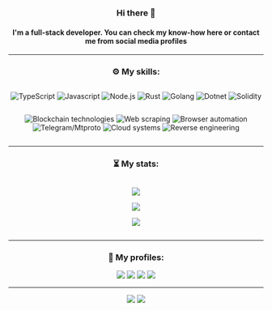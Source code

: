 <div align="center">
    <h3>Hi there 👋</h3>
    <h4>I'm a full-stack developer. You can check my know-how here or contact me from social media profiles</h4>
</div>
<hr />

<div align="center">
    <h3 align="center">⚙️ My skills:</h3>
    <div class="row">
        <div class="column">
            <p align="center">
                <img alt="TypeScript" src="https://img.shields.io/badge/-TypeScript-007ACC?style=flat-square&logo=typescript&logoColor=white" />
                <img alt="Javascript" src="https://img.shields.io/badge/-Javascript-yellow?style=flat-square&logo=javascript&logoColor=white" />
                <img alt="Node.js" src="https://img.shields.io/badge/-Node.js-43853d?style=flat-square&logo=Node.js&logoColor=white" />
                <img alt="Rust" src="https://img.shields.io/badge/-Rust-FC4100?style=flat-square&logo=rust&logoColor=white" />
                <img alt="Golang" src="https://img.shields.io/badge/-Golang-blue?style=flat-square&logo=go&logoColor=white" />
                <img alt="Dotnet" src="https://img.shields.io/badge/-Dotnet-B7178C?style=flat-square&logo=dotnet&logoColor=white" />
                <img alt="Solidity" src="https://img.shields.io/badge/-Solidity-gray?style=flat-square&logo=solidity&logoColor=white" />
            </p>
        </div>
        <div class="column">
            <p align="center">
                <img
                    alt="Blockchain technologies"
                    src="https://img.shields.io/badge/-Blockchain technologies-9B3922?style=flat-square&logo=blockchain.com&logoColor=white"
                />
                <img alt="Web scraping" src="https://img.shields.io/badge/-Web scraping-332a13?style=flat-square&logo=scrapy&logoColor=white" />
                <img
                    alt="Browser automation"
                    src="https://img.shields.io/badge/-Browser automation-453a66?style=flat-square&logo=googlechrome&logoColor=white"
                />
                <img alt="Telegram/Mtproto" src="https://img.shields.io/badge/-Telegram/MTProto-061752?style=flat-square&logo=telegram&logoColor=white" />
                <img alt="Cloud systems" src="https://img.shields.io/badge/-Cloud systems-667532?style=flat-square&logo=icloud&logoColor=white" />
                <img
                    alt="Reverse engineering"
                    src="https://img.shields.io/badge/-Reverse engineering-0C0C0C?style=flat-square&logo=codingninjas&logoColor=white"
                />
            </p>
        </div>
    </div>
</div>
<hr />
<div>
    <h3 align="center">⏳ My stats:</h3>
    <div class="row">
        <div class="column">
            <p align="center">
                <img
                    src="https://github-readme-stats.vercel.app/api/top-langs/?username=b68h4&exclude_repo=tddroid&hide=html,css,dockerfile&langs_count=10&layout=compact&theme=dark&hide_border=true"
                />
            </p>
            <p align="center">
                <img
                    src="https://github-readme-streak-stats.herokuapp.com/?user=b68h4&layout=compact&theme=dark&hide_border=true&mode=weekly&card_width=450&card_height=190"
                />
            </p>
            <p align="center">
                <img
                    src="https://github-readme-stats.vercel.app/api/wakatime?username=basardev&theme=dark&layout=compact&langs_count=14&hide=liquid,markdown,xml,php,actionscript,yaml,toml,git+config,html,text,tsconfig,groovy&hide_border=true"
                />
            </p>
        </div>
    </div>
</div>
<hr />
<div>
    <h3 align="center">💬 My profiles:</h3>
    <p align="center">
        <a href="https://t.me/b68h4"><img src="https://img.shields.io/badge/Telegram-blue.svg?style=for-the-badge&logo=telegram&logoColor=white" /></a>
        <a href="https://www.linkedin.com/in/b68h4/"
            ><img src="https://img.shields.io/badge/Linkedin-305075.svg?style=for-the-badge&logo=linkedin&logoColor=white"
        /></a>
        <a href="https://twitter.com/b68h4"><img src="https://img.shields.io/badge/Twitter-3f3d80.svg?style=for-the-badge&logo=twitter&logoColor=white" /></a>
        <a href="https://instagram.com/b68h4"
            ><img src="https://img.shields.io/badge/instagram-E4405F.svg?style=for-the-badge&logo=instagram&logoColor=white"
        /></a>
    </p>
    <hr />
    <p align="center">
        <a href="https://wakatime.com/@f61c7cb7-8bf2-45a2-ad81-54f1d8236fc6"
            ><img src="https://wakatime.com/badge/user/f61c7cb7-8bf2-45a2-ad81-54f1d8236fc6.svg"
        /></a>
        <img src="https://komarev.com/ghpvc/?username=b68h4" />
    </p>
</div>
